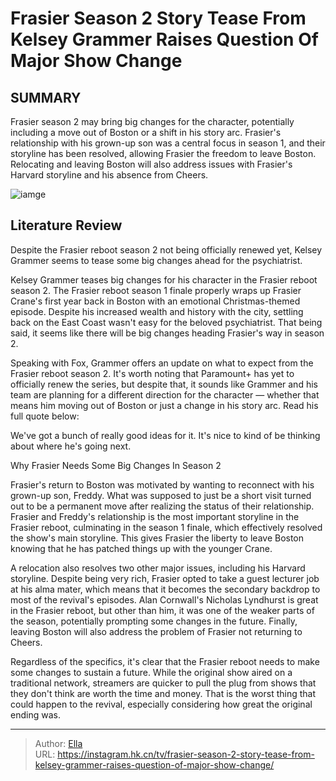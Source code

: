 # Frasier Season 2 Story Tease From Kelsey Grammer Raises Question Of Major Show Change


## SUMMARY 



  Frasier season 2 may bring big changes for the character, potentially including a move out of Boston or a shift in his story arc.   Frasier&#39;s relationship with his grown-up son was a central focus in season 1, and their storyline has been resolved, allowing Frasier the freedom to leave Boston.   Relocating and leaving Boston will also address issues with Frasier&#39;s Harvard storyline and his absence from Cheers.  

![iamge](https://static1.srcdn.com/wordpress/wp-content/uploads/2023/11/frasier-in-his-dr-crane-show-in-the-frasier-reboot.jpg)

## Literature Review
Despite the Frasier reboot season 2 not being officially renewed yet, Kelsey Grammer seems to tease some big changes ahead for the psychiatrist.




Kelsey Grammer teases big changes for his character in the Frasier reboot season 2. The Frasier reboot season 1 finale properly wraps up Frasier Crane&#39;s first year back in Boston with an emotional Christmas-themed episode. Despite his increased wealth and history with the city, settling back on the East Coast wasn&#39;t easy for the beloved psychiatrist. That being said, it seems like there will be big changes heading Frasier&#39;s way in season 2.




Speaking with Fox, Grammer offers an update on what to expect from the Frasier reboot season 2. It&#39;s worth noting that Paramount&#43; has yet to officially renew the series, but despite that, it sounds like Grammer and his team are planning for a different direction for the character — whether that means him moving out of Boston or just a change in his story arc. Read his full quote below:


We&#39;ve got a bunch of really good ideas for it. It&#39;s nice to kind of be thinking about where he&#39;s going next.



 Why Frasier Needs Some Big Changes In Season 2 
          

Frasier&#39;s return to Boston was motivated by wanting to reconnect with his grown-up son, Freddy. What was supposed to just be a short visit turned out to be a permanent move after realizing the status of their relationship. Frasier and Freddy&#39;s relationship is the most important storyline in the Frasier reboot, culminating in the season 1 finale, which effectively resolved the show&#39;s main storyline. This gives Frasier the liberty to leave Boston knowing that he has patched things up with the younger Crane.




A relocation also resolves two other major issues, including his Harvard storyline. Despite being very rich, Frasier opted to take a guest lecturer job at his alma mater, which means that it becomes the secondary backdrop to most of the revival&#39;s episodes. Alan Cornwall&#39;s Nicholas Lyndhurst is great in the Frasier reboot, but other than him, it was one of the weaker parts of the season, potentially prompting some changes in the future. Finally, leaving Boston will also address the problem of Frasier not returning to Cheers.

Regardless of the specifics, it&#39;s clear that the Frasier reboot needs to make some changes to sustain a future. While the original show aired on a traditional network, streamers are quicker to pull the plug from shows that they don&#39;t think are worth the time and money. That is the worst thing that could happen to the revival, especially considering how great the original ending was.



---

> Author: [Ella](https://instagram.hk.cn/)  
> URL: https://instagram.hk.cn/tv/frasier-season-2-story-tease-from-kelsey-grammer-raises-question-of-major-show-change/  

